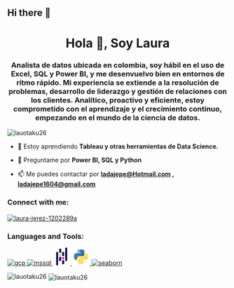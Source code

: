 ## Hi there 👋
<h1 align="center">Hola 👋, Soy Laura</h1>
<h3 align="center">Analista de datos ubicada en colombia, soy hábil en el uso de Excel, SQL y Power BI, y me desenvuelvo bien en entornos de ritmo rápido. Mi experiencia se extiende a la resolución de problemas, desarrollo de liderazgo y gestión de relaciones con los clientes. Analítico, proactivo y eficiente, estoy comprometido con el aprendizaje y el crecimiento continuo, empezando en el mundo de la ciencia de datos.</h3>

<p align="left"> <img src="https://komarev.com/ghpvc/?username=lauotaku26&label=Profile%20views&color=0e75b6&style=flat" alt="lauotaku26" /> </p>

- 🌱 Estoy aprendiendo **Tableau y otras herramientas de Data Science.**

- 💬 Preguntame por **Power BI, SQL y Python**

- 📫 Me puedes contactar por **ladajepe@Hotmail.com , ladajepe1604@gmail.com**

<h3 align="left">Connect with me:</h3>
<p align="left">
<a href="https://linkedin.com/in/laura-jerez-1202289a" target="blank"><img align="center" src="https://raw.githubusercontent.com/rahuldkjain/github-profile-readme-generator/master/src/images/icons/Social/linked-in-alt.svg" alt="laura-jerez-1202289a" height="30" width="40" /></a>
</p>

<h3 align="left">Languages and Tools:</h3>
<p align="left"> <a href="https://cloud.google.com" target="_blank" rel="noreferrer"> <img src="https://www.vectorlogo.zone/logos/google_cloud/google_cloud-icon.svg" alt="gcp" width="40" height="40"/> </a> <a href="https://www.microsoft.com/en-us/sql-server" target="_blank" rel="noreferrer"> <img src="https://www.svgrepo.com/show/303229/microsoft-sql-server-logo.svg" alt="mssql" width="40" height="40"/> </a> <a href="https://pandas.pydata.org/" target="_blank" rel="noreferrer"> <img src="https://raw.githubusercontent.com/devicons/devicon/2ae2a900d2f041da66e950e4d48052658d850630/icons/pandas/pandas-original.svg" alt="pandas" width="40" height="40"/> </a> <a href="https://www.python.org" target="_blank" rel="noreferrer"> <img src="https://raw.githubusercontent.com/devicons/devicon/master/icons/python/python-original.svg" alt="python" width="40" height="40"/> </a> <a href="https://seaborn.pydata.org/" target="_blank" rel="noreferrer"> <img src="https://seaborn.pydata.org/_images/logo-mark-lightbg.svg" alt="seaborn" width="40" height="40"/> </a> </p>

<p><img align="left" src="https://github-readme-stats.vercel.app/api/top-langs?username=lauotaku26&show_icons=true&locale=en&layout=compact" alt="lauotaku26" /></p>

<p>&nbsp;<img align="center" src="https://github-readme-stats.vercel.app/api?username=lauotaku26&show_icons=true&locale=en" alt="lauotaku26" /></p>

